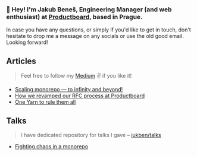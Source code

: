 ###  👋 Hey! I'm Jakub Beneš, Engineering Manager (and web enthusiast) at [Productboard](https://www.productboard.com/), based in Prague.

In case you have any questions, or simply if you'd like to get in touch, don't hesitate to drop me a message on any socials or use the old good email. Looking forward!

## Articles
> Feel free to follow my [Medium](https://medium.com/@jukben) ✌ if you like it!
- [Scaling monorepo — to infinity and beyond!](https://medium.com/productboard-engineering/scaling-monorepo-to-infinity-and-beyond-79bed3d302b2)
- [How we revamped our RFC process at Productboard](https://medium.com/productboard-engineering/how-we-revamped-our-rfc-process-at-productboard-9368819ebe06)
- [One Yarn to rule them all](https://medium.com/productboard-engineering/one-yarn-to-rule-them-all-2d950127ee6f)

## Talks
> I have dedicated repository for talks I gave – [jukben/talks](https://github.com/jukben/talks)

- [Fighting chaos in a monorepo](https://www.youtube.com/watch?v=qjcwXQCxQb4)
